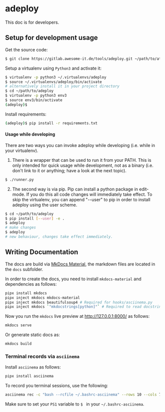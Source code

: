 # adeploy

This doc is for developers.

## Setup for development usage

Get the source code:

```bash
$ git clone https://gitlab.awesome-it.de/tools/adeploy.git ~/path/to/atracker
```
Setup a virtualenv using `Python3` and activate it:

```bash
$ virtualenv -p python3 ~/.virtualenvs/adeploy
$ source ~/.virtualenvs/adeploy/bin/activate
# alternatively install it in your project directory
$ cd ~/path/to/adeploy
$ virtualenv -p python3 env3
$ source env3/bin/activate
(adeploy)$ 
```

Install requirements:

```bash
(adeploy)$ pip install -r requirements.txt
```
#### Usage while developing

There are two ways you can invoke adeploy while developing (i.e. while in your virtualenv).

1. There is a wrapper that can be used to run it from your PATH. This is only intended for quick usage while development,
not as a binary (i.e. don't link to it or anything; have a look at the next topic).
```bash
$ ./runner.py
```

2. The second way is via pip. Pip can install a python package in edit-mode. If you do this all code changes will
immediately take effect. To skip the virtualenv, you can append "--user" to pip in order to install adeploy using the user scheme.
 ```bash
 $ cd ~/path/to/adeploy
 $ pip install [--user] -e .
 $ adeploy
 # make changes
 $ adeploy
 # new behaviour, changes take effect immediately.
````

## Writing Documentation

The docs are build via [MkDocs Material](https://squidfunk.github.io/mkdocs-material/), the markdown files are located in the `docs` subfolder.

In order to create the docs, you need to install `mkdocs-material` and dependencies as follows:

```bash
pipx install mkdocs
pipx inject mkdocs mkdocs-material
pipx inject mkdocs beautifulsoup4 # Required for hooks/asciinema.py
pipx inject mkdocs `"mkdocstrings[python]"` # Required to read docstrings from python files i.e. filters.py
```

Now you run the `mkdocs` live preview at http://127.0.0.1:8000/ as follows:

```bash
mkdocs serve
```

Or generate static docs as:

```bash
mkdocs build
```

### Terminal records via `asciinema`

Install `asciinema` as follows:

```bash
pipx install asciinema
```

To record you terminal sessions, use the following:

```bash
asciinema rec -c "bash --rcfile ~/.bashrc-asciinema" --rows 10 --cols 75 <output_file>.cast
```

Make sure to set your `PS1` variable to `$ ` in your `~/.bashrc-asciinema`.